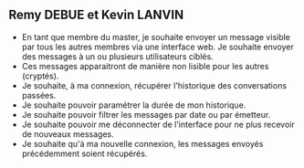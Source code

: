 Remy DEBUE et Kevin LANVIN
--

- En tant que membre du master, je souhaite envoyer un message visible par tous les autres membres via une interface web.
Je souhaite envoyer des messages à un ou plusieurs utilisateurs ciblés. 
- Ces messages apparaitront de manière non lisible pour les autres (cryptés).
- Je souhaite, à ma connexion, récupérer l'historique des conversations passées.
- Je souhaite pouvoir paramétrer la durée de mon historique.
- Je souhaite pouvoir filtrer les messages par date ou par émetteur.
- Je souhaite pouvoir me déconnecter de l'interface pour ne plus recevoir de nouveaux messages.
- Je souhaite qu'à ma nouvelle connexion, les messages envoyés précédemment soient récupérés.
